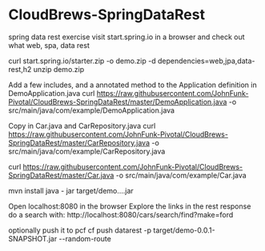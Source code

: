 # CloudBrews-SpringDataRest

spring data rest exercise
visit start.spring.io in a browser and check out what web, spa, data rest

curl start.spring.io/starter.zip -o demo.zip -d dependencies=web,jpa,data-rest,h2
unzip demo.zip

Add a few includes, and a annotated method to the Application definition in DemoApplication.java
curl https://raw.githubusercontent.com/JohnFunk-Pivotal/CloudBrews-SpringDataRest/master/DemoApplication.java -o src/main/java/com/example/DemoApplication.java

Copy in Car.java and CarRepository.java
curl https://raw.githubusercontent.com/JohnFunk-Pivotal/CloudBrews-SpringDataRest/master/CarRepository.java -o src/main/java/com/example/CarRepository.java

curl https://raw.githubusercontent.com/JohnFunk-Pivotal/CloudBrews-SpringDataRest/master/Car.java -o src/main/java/com/example/Car.java


mvn install
java - jar target/demo….jar

Open localhost:8080 in the browser
Explore the links in the rest response
do a search with:
http://localhost:8080/cars/search/find?make=ford

optionally push it to pcf
cf push datarest -p target/demo-0.0.1-SNAPSHOT.jar --random-route
